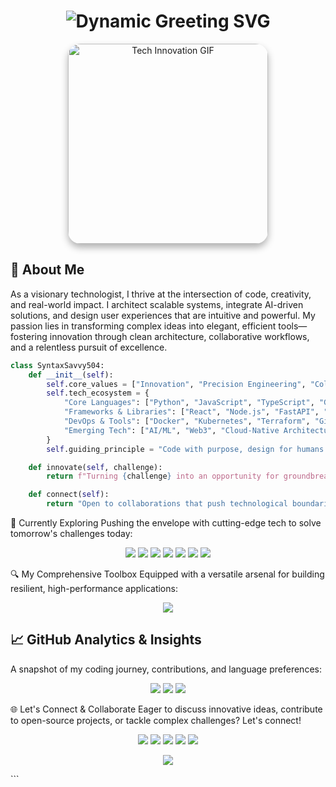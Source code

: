 <h1 align="center">
  <img src="https://readme-typing-svg.herokuapp.com?font=JetBrains+Mono&weight=700&size=34&duration=3500&pause=500&color=00FFAA&background=00000000&center=true&vCenter=true&width=800&lines=Hello%2C+I'm+SyntaxSavvy504+%F0%9F%91%8B;Visionary+Technologist+%7C+Eternal+Innovator;Let's+Forge+the+Future+of+Tech+Together" alt="Dynamic Greeting SVG" />
</h1>

<p align="center">
  <img src="https://media.giphy.com/media/L1R1tvI9svkIWwpVYr/giphy.gif" width="320" alt="Tech Innovation GIF" style="border-radius: 20px; box-shadow: 0 6px 12px rgba(0,0,0,0.3);" />
</p>

## 🚀 About Me
As a visionary technologist, I thrive at the intersection of code, creativity, and real-world impact. I architect scalable systems, integrate AI-driven solutions, and design user experiences that are intuitive and powerful. My passion lies in transforming complex ideas into elegant, efficient tools—fostering innovation through clean architecture, collaborative workflows, and a relentless pursuit of excellence.

```python
class SyntaxSavvy504:
    def __init__(self):
        self.core_values = ["Innovation", "Precision Engineering", "Collaborative Excellence"]
        self.tech_ecosystem = {
            "Core Languages": ["Python", "JavaScript", "TypeScript", "Go"],
            "Frameworks & Libraries": ["React", "Node.js", "FastAPI", "TensorFlow"],
            "DevOps & Tools": ["Docker", "Kubernetes", "Terraform", "GitHub Actions"],
            "Emerging Tech": ["AI/ML", "Web3", "Cloud-Native Architectures"]
        }
        self.guiding_principle = "Code with purpose, design for humans."

    def innovate(self, challenge):
        return f"Turning {challenge} into an opportunity for groundbreaking solutions."

    def connect(self):
        return "Open to collaborations that push technological boundaries!"
```
🧠 Currently Exploring
Pushing the envelope with cutting-edge tech to solve tomorrow's challenges today:

<p align="center"> <img src="https://img.shields.io/badge/Python-3776AB?style=for-the-badge&logo=python&logoColor=white" /> <img src="https://img.shields.io/badge/React-61DAFB?style=for-the-badge&logo=react&logoColor=black" /> <img src="https://img.shields.io/badge/TypeScript-007ACC?style=for-the-badge&logo=typescript&logoColor=white" /> <img src="https://img.shields.io/badge/TensorFlow-FF6F00?style=for-the-badge&logo=tensorflow&logoColor=white" /> <img src="https://img.shields.io/badge/Kubernetes-326CE5?style=for-the-badge&logo=kubernetes&logoColor=white" /> <img src="https://img.shields.io/badge/Web3-000000?style=for-the-badge&logo=ethereum&logoColor=white" /> <img src="https://img.shields.io/badge/Cloud%20Computing-4285F4?style=for-the-badge&logo=googlecloud&logoColor=white" /> </p>

🔍 My Comprehensive Toolbox
Equipped with a versatile arsenal for building resilient, high-performance applications:

<p align="center">
  <img src="https://skillicons.dev/icons?i=html,css,js,git,vscode,nodejs,mongodb,python" />
</p>

## 📈 GitHub Analytics & Insights
A snapshot of my coding journey, contributions, and language preferences:

<p align="center">
  <img src="https://github-readme-stats.vercel.app/api?username=AvixWz&show_icons=true&theme=radical&hide=prs,issues&count_private=true" />
  <img src="https://github-readme-streak-stats.herokuapp.com?user=AvixWz&theme=radical&hide_border=true" />
  <img src="https://github-readme-stats.vercel.app/api/top-langs/?username=AvixWz&layout=compact&theme=radical&hide_border=true" />
</p>


🌐 Let's Connect & Collaborate
Eager to discuss innovative ideas, contribute to open-source projects, or tackle complex challenges? Let's connect!

<p align="center"> <a href="mailto:youremail@example.com"><img src="https://img.shields.io/badge/Email-D14836?style=for-the-badge&logo=gmail&logoColor=white" /></a> <a href="https://www.linkedin.com/in/yourprofile/"><img src="https://img.shields.io/badge/LinkedIn-0A66C2?style=for-the-badge&logo=linkedin&logoColor=white" /></a> <a href="https://github.com/SyntaxSavvy504"><img src="https://img.shields.io/badge/GitHub-181717?style=for-the-badge&logo=github&logoColor=white" /></a> <a href="https://twitter.com/yourhandle"><img src="https://img.shields.io/badge/Twitter-1DA1F2?style=for-the-badge&logo=twitter&logoColor=white" /></a> <a href="https://yourwebsite.com"><img src="https://img.shields.io/badge/Portfolio-000000?style=for-the-badge&logo=aboutdotme&logoColor=white" /></a> </p> <p align="center"> <img src="https://capsule-render.vercel.app/api?type=waving&color=gradient&height=120&section=footer&text=Thanks+for+visiting!+Let's+build+the+future.&fontSize=24&fontColor=white&animation=fadeIn" /> </p> ```
